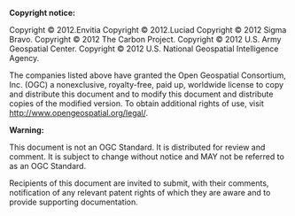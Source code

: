 **Copyright notice:**

Copyright © 2012.Envitia
Copyright © 2012.Luciad
Copyright © 2012 Sigma Bravo.
Copyright © 2012 The Carbon Project.
Copyright © 2012 U.S. Army Geospatial Center.
Copyright © 2012 U.S. National Geospatial Intelligence Agency.

The companies listed above have granted the Open Geospatial Consortium, Inc. (OGC) a nonexclusive, 
royalty-free, paid up, worldwide license to copy and distribute this document and to modify this 
document and distribute copies of the modified version. To obtain additional rights of use, 
visit http://www.opengeospatial.org/legal/.

**Warning:**

This document is not an OGC Standard. It is distributed for review and comment. It is subject to 
change without notice and MAY not be referred to as an OGC Standard.

Recipients of this document are invited to submit, with their comments, notification of any relevant 
patent rights of which they are aware and to provide supporting documentation.

